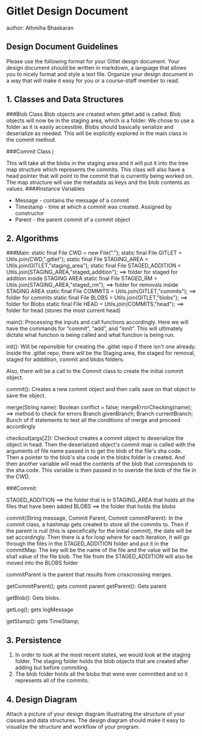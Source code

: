 # Gitlet Design Document
author: Athmiha Bhaskaran

## Design Document Guidelines

Please use the following format for your Gitlet design document. Your design
document should be written in markdown, a language that allows you to nicely 
format and style a text file. Organize your design document in a way that 
will make it easy for you or a course-staff member to read.  

## 1. Classes and Data Structures

###Blob Class
Blob objects are created when gitlet.add is called. Blob objects will now be in the staging area, which is a folder. We chose to use a folder as it is easily accessible. Blobs should basically serialize and deserialize as needed. This will be explicitly explored in the main class in the commit method.

###Commit Class
j





This will take all the blobs in the staging area and it will put it into the tree map structure which represents the commits. 
This class will also have a head pointer that will point to the commit that is currently being worked on. The map structure will use the metadata as keys and the blob contents as values.
####Instance Variables
* Message -  contains the message of a commit
* Timestamp - time at which a commit was created. Assigned by constructor
* Parent - the parent commit of a commit object


## 2. Algorithms


###Main:
static final File CWD = new File(".");
static final File GITLET = Utils.join(CWD,".gitlet");
static final File STAGING_AREA = Utils.join(GITLET,"staging_area");
static final File STAGED_ADDITION = Utils.join(STAGING_AREA,"staged_addition"); ==> folder for staged for addition inside STAGING AREA
static final File STAGED_RM = Utils.join(STAGING_AREA,"staged_rm"); ==> folder for removals inside STAGING AREA
static final File COMMITS = Utils.join(GITLET,"commits"); ==> folder for commits
static final File BLOBS = Utils.join(GITLET,"blobs"); ==> folder for Blobs
static final File HEAD = Utils.join(COMMITS,"head"); ==> folder for head (stores the most current head)

main():
Processing the inputs and call functions accordingly. Here we will have the commands for “commit”, “add”, and “innit”. This will ultimately dictate what function is being called and what function is being run.

init():
Will be reponsible for creating the .gitlet repo if there isn't one already. Inside the .gitlet repo, there will be the
Staging area, the staged for removal, staged for adddition, commit and blobs folders.

Also, there will be a call to the Commit class to create the initial commit object.

commit():
Creates a new commit object and then calls save on that object to save the object.

merge(String name):
Boolean conflict = false;
mergeErrorChecking(name); ==> method to check for errors
Branch givenBranch;
Branch currentBranch;
Bunch of if statements to test all the conditions of merge and proceed accordingly


checkout(args[2]):
Checkout creates a commit object to deserialize the object in head. Then the deserialized object's commit map
is called with the arguments of file name passed in to get the blob of the file's sha code. 
Then a pointer to the blob's sha code in the blobs folder is created. And then another variable will read the contents of the 
blob that corresponds to the sha code. This variable is then passed in to overide the blob of the file in the CWD.

###Commit:

STAGED_ADDITION ==> the folder that is in STAGING_AREA that holds all the files that have been added
BLOBS ==> the folder that holds the blobs

commit(String message, Commit Parent, Commit commitParent):
In the commit class, a hashmap gets created to store all the commits to. Then if the parent is null (this is specefically for the initial commit),
the date will be set accordingly. Then there is a for loop where for each iteration, it will go through the files in the STAGED_ADDITION
folder and put it in the commitMap. The key will be the name of the file and the value will be the sha1 value of the file blob.
The file from the STAGED_ADDITION will also be moved into the BLOBS folder

commitParent is the parent that results from crisscrossing merges.

getCommitParent();
gets commit parent
getParent():
Gets parent


getBlob():
Gets blobs.

getLog();
gets logMessage

getStamp():
gets TimeStamp;

## 3. Persistence

1. In order to look at the most recent states, we would look at the staging folder. The staging folder holds the blob objects that are created after adding but before commiting.
2. The blob folder holds all the blobs that were ever committed and so it represents all of the commits.



## 4. Design Diagram

Attach a picture of your design diagram illustrating the structure of your
classes and data structures. The design diagram should make it easy to 
visualize the structure and workflow of your program.

